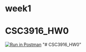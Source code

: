 # week1
# CSC3916_HW0
[![Run in Postman](https://run.pstmn.io/button.svg)](https://app.getpostman.com/run-collection/3701afbe3191ae18ab24)
"# CSC3916_HW0" 
